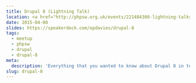 ```yaml
---
title: Drupal 8 (Lightning Talk)
location: <a href="http://phpsw.org.uk/events/221484360-lightning-talks" title="PHPSW: Lightning Talks">PHPSW</a>
date: 2015-04-08
slides: https://speakerdeck.com/opdavies/drupal-8
tags:
  - meetup
  - phpsw
  - drupal
  - drupal-8
meta:
  description: 'Everything that you wanted to know about Drupal 8 in ten minutes, but were afraid to ask!'
slug: drupal-8
---
```

